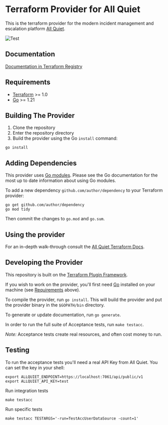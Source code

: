 # Terraform Provider for All Quiet
This is the terraform provider for the modern incident management and escalation platform [All Quiet](https://allquiet.app).

![Test](https://github.com/AllQuietApp/terraform-provider-allquiet/actions/workflows/test.yml/badge.svg)

## Documentation

[Documentation in Terraform Registry](https://registry.terraform.io/providers/AllQuietApp/allquiet/latest)

## Requirements

- [Terraform](https://developer.hashicorp.com/terraform/downloads) >= 1.0
- [Go](https://golang.org/doc/install) >= 1.21

## Building The Provider

1. Clone the repository
1. Enter the repository directory
1. Build the provider using the Go `install` command:

```shell
go install
```

## Adding Dependencies

This provider uses [Go modules](https://github.com/golang/go/wiki/Modules).
Please see the Go documentation for the most up to date information about using Go modules.

To add a new dependency `github.com/author/dependency` to your Terraform provider:

```shell
go get github.com/author/dependency
go mod tidy
```

Then commit the changes to `go.mod` and `go.sum`.

## Using the provider

For an in-depth walk-through consult the  [All Quiet Terraform Docs](https://docs.allquiet.app/advanced/terraform).

## Developing the Provider

This repository is built on the [Terraform Plugin Framework](https://github.com/hashicorp/terraform-plugin-framework).

If you wish to work on the provider, you'll first need [Go](http://www.golang.org) installed on your machine (see [Requirements](#requirements) above).

To compile the provider, run `go install`. This will build the provider and put the provider binary in the `$GOPATH/bin` directory.

To generate or update documentation, run `go generate`.

In order to run the full suite of Acceptance tests, run `make testacc`.

*Note:* Acceptance tests create real resources, and often cost money to run.

## Testing

To run the acceptance tests you'll need a real API Key from All Quiet. You can set the key in your shell:

```shell
export ALLQUIET_ENDPOINT=https://localhost:7061/api/public/v1
export ALLQUIET_API_KEY=test
```

Run integration tests

```shell
make testacc
```

Run specific tests

```shell
make testacc TESTARGS='-run=TestAccUserDataSource -count=1'
```

